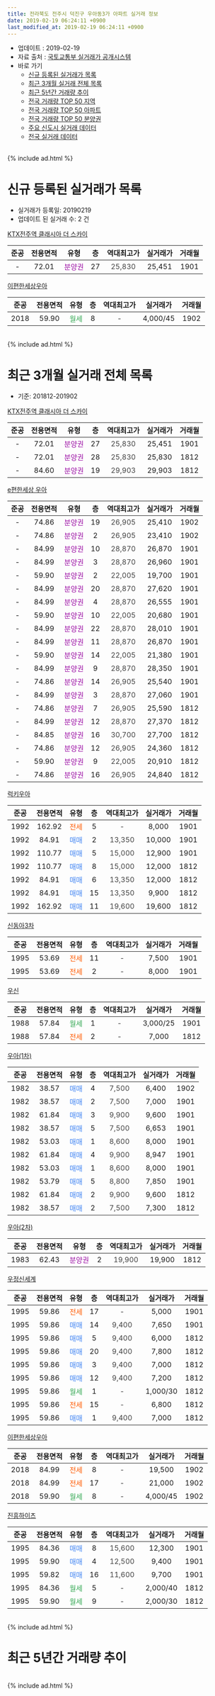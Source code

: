 ```yaml
---
title: 전라북도 전주시 덕진구 우아동3가 아파트 실거래 정보
date: 2019-02-19 06:24:11 +0900
last_modified_at: 2019-02-19 06:24:11 +0900
---
```


* 업데이트 : 2019-02-19
* 자료 출처 : [국토교통부 실거래가 공개시스템](http://rt.molit.go.kr)
* 바로 가기
    * [신규 등록된 실거래가 목록](#신규-등록된-실거래가-목록)
    * [최근 3개월 실거래 전체 목록](#최근-3개월-실거래-전체-목록)
    * [최근 5년간 거래량 추이](#최근-5년간-거래량-추이)
    * [전국 거래량 TOP 50 지역](https://ayogom.github.io/apt-trade-info/최근-3개월-전국에서-가장-거래가-많이-발생한-지역)
    * [전국 거래량 TOP 50 아파트](https://ayogom.github.io/apt-trade-info/최근-3개월-전국에서-가장-거래가-많이-발생한-아파트)
    * [전국 거래량 TOP 50 분양권](https://ayogom.github.io/apt-trade-info/최근-3개월-전국에서-가장-거래가-많이-발생한-분양권)
    * [주요 신도시 실거래 데이터](https://ayogom.github.io/apt-trade-info/주요-신도시)
    * [전국 실거래 데이터](https://ayogom.github.io/apt-trade-info/전국)
<br>
{% include ad.html %}
<br>

# 신규 등록된 실거래가 목록
* 실거래가 등록일: 20190219
* 업데이트 된 실거래 수: 2 건


[KTX전주역 클래시아 더 스카이](https://search.naver.com/search.naver?query=%EC%A0%84%EB%9D%BC%EB%B6%81%EB%8F%84+%EC%A0%84%EC%A3%BC%EC%8B%9C+%EB%8D%95%EC%A7%84%EA%B5%AC+%EC%9A%B0%EC%95%84%EB%8F%993%EA%B0%80+KTX%EC%A0%84%EC%A3%BC%EC%97%AD+%ED%81%B4%EB%9E%98%EC%8B%9C%EC%95%84+%EB%8D%94+%EC%8A%A4%EC%B9%B4%EC%9D%B4)

|준공|전용면적|유형|층|역대최고가|실거래가|거래월|
|:---:|:---:|:---:|:---:|:---:|:---:|:---:|
|-|72.01|<span style="color:#9C11A5">분양권</span>|27|<span style="color:#444444">25,830</span>|25,451|1901|

[이편한세상우아](https://search.naver.com/search.naver?query=%EC%A0%84%EB%9D%BC%EB%B6%81%EB%8F%84+%EC%A0%84%EC%A3%BC%EC%8B%9C+%EB%8D%95%EC%A7%84%EA%B5%AC+%EC%9A%B0%EC%95%84%EB%8F%993%EA%B0%80+%EC%9D%B4%ED%8E%B8%ED%95%9C%EC%84%B8%EC%83%81%EC%9A%B0%EC%95%84)

|준공|전용면적|유형|층|역대최고가|실거래가|거래월|
|:---:|:---:|:---:|:---:|:---:|:---:|:---:|
|2018|59.90|<span style="color:#34a853">월세</span>|8|<span style="color:#444444">-</span>|4,000/45|1902|


<br>
{% include ad.html %}
<br>

# 최근 3개월 실거래 전체 목록
* 기준: 201812-201902


[KTX전주역 클래시아 더 스카이](https://search.naver.com/search.naver?query=%EC%A0%84%EB%9D%BC%EB%B6%81%EB%8F%84+%EC%A0%84%EC%A3%BC%EC%8B%9C+%EB%8D%95%EC%A7%84%EA%B5%AC+%EC%9A%B0%EC%95%84%EB%8F%993%EA%B0%80+KTX%EC%A0%84%EC%A3%BC%EC%97%AD+%ED%81%B4%EB%9E%98%EC%8B%9C%EC%95%84+%EB%8D%94+%EC%8A%A4%EC%B9%B4%EC%9D%B4)

|준공|전용면적|유형|층|역대최고가|실거래가|거래월|
|:---:|:---:|:---:|:---:|:---:|:---:|:---:|
|-|72.01|<span style="color:#9C11A5">분양권</span>|27|<span style="color:#444444">25,830</span>|25,451|1901|
|-|72.01|<span style="color:#9C11A5">분양권</span>|28|<span style="color:#444444">25,830</span>|25,830|1812|
|-|84.60|<span style="color:#9C11A5">분양권</span>|19|<span style="color:#444444">29,903</span>|29,903|1812|

[e편한세상 우아](https://search.naver.com/search.naver?query=%EC%A0%84%EB%9D%BC%EB%B6%81%EB%8F%84+%EC%A0%84%EC%A3%BC%EC%8B%9C+%EB%8D%95%EC%A7%84%EA%B5%AC+%EC%9A%B0%EC%95%84%EB%8F%993%EA%B0%80+e%ED%8E%B8%ED%95%9C%EC%84%B8%EC%83%81+%EC%9A%B0%EC%95%84)

|준공|전용면적|유형|층|역대최고가|실거래가|거래월|
|:---:|:---:|:---:|:---:|:---:|:---:|:---:|
|-|74.86|<span style="color:#9C11A5">분양권</span>|19|<span style="color:#444444">26,905</span>|25,410|1902|
|-|74.86|<span style="color:#9C11A5">분양권</span>|2|<span style="color:#444444">26,905</span>|23,410|1902|
|-|84.99|<span style="color:#9C11A5">분양권</span>|10|<span style="color:#444444">28,870</span>|26,870|1901|
|-|84.99|<span style="color:#9C11A5">분양권</span>|3|<span style="color:#444444">28,870</span>|26,960|1901|
|-|59.90|<span style="color:#9C11A5">분양권</span>|2|<span style="color:#444444">22,005</span>|19,700|1901|
|-|84.99|<span style="color:#9C11A5">분양권</span>|20|<span style="color:#444444">28,870</span>|27,620|1901|
|-|84.99|<span style="color:#9C11A5">분양권</span>|4|<span style="color:#444444">28,870</span>|26,555|1901|
|-|59.90|<span style="color:#9C11A5">분양권</span>|10|<span style="color:#444444">22,005</span>|20,680|1901|
|-|84.99|<span style="color:#9C11A5">분양권</span>|22|<span style="color:#444444">28,870</span>|28,010|1901|
|-|84.99|<span style="color:#9C11A5">분양권</span>|11|<span style="color:#444444">28,870</span>|26,870|1901|
|-|59.90|<span style="color:#9C11A5">분양권</span>|14|<span style="color:#444444">22,005</span>|21,380|1901|
|-|84.99|<span style="color:#9C11A5">분양권</span>|9|<span style="color:#444444">28,870</span>|28,350|1901|
|-|74.86|<span style="color:#9C11A5">분양권</span>|14|<span style="color:#444444">26,905</span>|25,540|1901|
|-|84.99|<span style="color:#9C11A5">분양권</span>|3|<span style="color:#444444">28,870</span>|27,060|1901|
|-|74.86|<span style="color:#9C11A5">분양권</span>|7|<span style="color:#444444">26,905</span>|25,590|1812|
|-|84.99|<span style="color:#9C11A5">분양권</span>|12|<span style="color:#444444">28,870</span>|27,370|1812|
|-|84.85|<span style="color:#9C11A5">분양권</span>|16|<span style="color:#444444">30,700</span>|27,700|1812|
|-|74.86|<span style="color:#9C11A5">분양권</span>|12|<span style="color:#444444">26,905</span>|24,360|1812|
|-|59.90|<span style="color:#9C11A5">분양권</span>|9|<span style="color:#444444">22,005</span>|20,910|1812|
|-|74.86|<span style="color:#9C11A5">분양권</span>|16|<span style="color:#444444">26,905</span>|24,840|1812|

[럭키우아](https://search.naver.com/search.naver?query=%EC%A0%84%EB%9D%BC%EB%B6%81%EB%8F%84+%EC%A0%84%EC%A3%BC%EC%8B%9C+%EB%8D%95%EC%A7%84%EA%B5%AC+%EC%9A%B0%EC%95%84%EB%8F%993%EA%B0%80+%EB%9F%AD%ED%82%A4%EC%9A%B0%EC%95%84)

|준공|전용면적|유형|층|역대최고가|실거래가|거래월|
|:---:|:---:|:---:|:---:|:---:|:---:|:---:|
|1992|162.92|<span style="color:#ff5a00">전세</span>|5|<span style="color:#444444">-</span>|8,000|1901|
|1992|84.91|<span style="color:#4285f3">매매</span>|2|<span style="color:#444444">13,350</span>|10,000|1901|
|1992|110.77|<span style="color:#4285f3">매매</span>|5|<span style="color:#444444">15,000</span>|12,900|1901|
|1992|110.77|<span style="color:#4285f3">매매</span>|8|<span style="color:#444444">15,000</span>|12,000|1812|
|1992|84.91|<span style="color:#4285f3">매매</span>|6|<span style="color:#444444">13,350</span>|12,000|1812|
|1992|84.91|<span style="color:#4285f3">매매</span>|15|<span style="color:#444444">13,350</span>|9,900|1812|
|1992|162.92|<span style="color:#4285f3">매매</span>|11|<span style="color:#444444">19,600</span>|19,600|1812|

[신동아3차](https://search.naver.com/search.naver?query=%EC%A0%84%EB%9D%BC%EB%B6%81%EB%8F%84+%EC%A0%84%EC%A3%BC%EC%8B%9C+%EB%8D%95%EC%A7%84%EA%B5%AC+%EC%9A%B0%EC%95%84%EB%8F%993%EA%B0%80+%EC%8B%A0%EB%8F%99%EC%95%843%EC%B0%A8)

|준공|전용면적|유형|층|역대최고가|실거래가|거래월|
|:---:|:---:|:---:|:---:|:---:|:---:|:---:|
|1995|53.69|<span style="color:#ff5a00">전세</span>|11|<span style="color:#444444">-</span>|7,500|1901|
|1995|53.69|<span style="color:#ff5a00">전세</span>|2|<span style="color:#444444">-</span>|8,000|1901|

[우신](https://search.naver.com/search.naver?query=%EC%A0%84%EB%9D%BC%EB%B6%81%EB%8F%84+%EC%A0%84%EC%A3%BC%EC%8B%9C+%EB%8D%95%EC%A7%84%EA%B5%AC+%EC%9A%B0%EC%95%84%EB%8F%993%EA%B0%80+%EC%9A%B0%EC%8B%A0)

|준공|전용면적|유형|층|역대최고가|실거래가|거래월|
|:---:|:---:|:---:|:---:|:---:|:---:|:---:|
|1988|57.84|<span style="color:#34a853">월세</span>|1|<span style="color:#444444">-</span>|3,000/25|1901|
|1988|57.84|<span style="color:#ff5a00">전세</span>|2|<span style="color:#444444">-</span>|7,000|1812|

[우아(1차)](https://search.naver.com/search.naver?query=%EC%A0%84%EB%9D%BC%EB%B6%81%EB%8F%84+%EC%A0%84%EC%A3%BC%EC%8B%9C+%EB%8D%95%EC%A7%84%EA%B5%AC+%EC%9A%B0%EC%95%84%EB%8F%993%EA%B0%80+%EC%9A%B0%EC%95%84%281%EC%B0%A8%29)

|준공|전용면적|유형|층|역대최고가|실거래가|거래월|
|:---:|:---:|:---:|:---:|:---:|:---:|:---:|
|1982|38.57|<span style="color:#4285f3">매매</span>|4|<span style="color:#444444">7,500</span>|6,400|1902|
|1982|38.57|<span style="color:#4285f3">매매</span>|2|<span style="color:#444444">7,500</span>|7,000|1901|
|1982|61.84|<span style="color:#4285f3">매매</span>|3|<span style="color:#444444">9,900</span>|9,600|1901|
|1982|38.57|<span style="color:#4285f3">매매</span>|5|<span style="color:#444444">7,500</span>|6,653|1901|
|1982|53.03|<span style="color:#4285f3">매매</span>|1|<span style="color:#444444">8,600</span>|8,000|1901|
|1982|61.84|<span style="color:#4285f3">매매</span>|4|<span style="color:#444444">9,900</span>|8,947|1901|
|1982|53.03|<span style="color:#4285f3">매매</span>|1|<span style="color:#444444">8,600</span>|8,000|1901|
|1982|53.79|<span style="color:#4285f3">매매</span>|5|<span style="color:#444444">8,800</span>|7,850|1901|
|1982|61.84|<span style="color:#4285f3">매매</span>|2|<span style="color:#444444">9,900</span>|9,600|1812|
|1982|38.57|<span style="color:#4285f3">매매</span>|2|<span style="color:#444444">7,500</span>|7,300|1812|


<script async src="//pagead2.googlesyndication.com/pagead/js/adsbygoogle.js"></script>
<!-- 기본 -->
<ins class="adsbygoogle"
     style="display:block"
     data-ad-client="ca-pub-2446590836940007"
     data-ad-slot="1659523306"
     data-ad-format="auto"
     data-full-width-responsive="true"></ins>
<script>
(adsbygoogle = window.adsbygoogle || []).push({});
</script>


[우아(2차)](https://search.naver.com/search.naver?query=%EC%A0%84%EB%9D%BC%EB%B6%81%EB%8F%84+%EC%A0%84%EC%A3%BC%EC%8B%9C+%EB%8D%95%EC%A7%84%EA%B5%AC+%EC%9A%B0%EC%95%84%EB%8F%993%EA%B0%80+%EC%9A%B0%EC%95%84%282%EC%B0%A8%29)

|준공|전용면적|유형|층|역대최고가|실거래가|거래월|
|:---:|:---:|:---:|:---:|:---:|:---:|:---:|
|1983|62.43|<span style="color:#9C11A5">분양권</span>|2|<span style="color:#444444">19,900</span>|19,900|1812|

[우정신세계](https://search.naver.com/search.naver?query=%EC%A0%84%EB%9D%BC%EB%B6%81%EB%8F%84+%EC%A0%84%EC%A3%BC%EC%8B%9C+%EB%8D%95%EC%A7%84%EA%B5%AC+%EC%9A%B0%EC%95%84%EB%8F%993%EA%B0%80+%EC%9A%B0%EC%A0%95%EC%8B%A0%EC%84%B8%EA%B3%84)

|준공|전용면적|유형|층|역대최고가|실거래가|거래월|
|:---:|:---:|:---:|:---:|:---:|:---:|:---:|
|1995|59.86|<span style="color:#ff5a00">전세</span>|17|<span style="color:#444444">-</span>|5,000|1901|
|1995|59.86|<span style="color:#4285f3">매매</span>|14|<span style="color:#444444">9,400</span>|7,650|1901|
|1995|59.86|<span style="color:#4285f3">매매</span>|5|<span style="color:#444444">9,400</span>|6,000|1812|
|1995|59.86|<span style="color:#4285f3">매매</span>|20|<span style="color:#444444">9,400</span>|7,800|1812|
|1995|59.86|<span style="color:#4285f3">매매</span>|3|<span style="color:#444444">9,400</span>|7,000|1812|
|1995|59.86|<span style="color:#4285f3">매매</span>|12|<span style="color:#444444">9,400</span>|7,200|1812|
|1995|59.86|<span style="color:#34a853">월세</span>|1|<span style="color:#444444">-</span>|1,000/30|1812|
|1995|59.86|<span style="color:#ff5a00">전세</span>|15|<span style="color:#444444">-</span>|6,800|1812|
|1995|59.86|<span style="color:#4285f3">매매</span>|1|<span style="color:#444444">9,400</span>|7,000|1812|

[이편한세상우아](https://search.naver.com/search.naver?query=%EC%A0%84%EB%9D%BC%EB%B6%81%EB%8F%84+%EC%A0%84%EC%A3%BC%EC%8B%9C+%EB%8D%95%EC%A7%84%EA%B5%AC+%EC%9A%B0%EC%95%84%EB%8F%993%EA%B0%80+%EC%9D%B4%ED%8E%B8%ED%95%9C%EC%84%B8%EC%83%81%EC%9A%B0%EC%95%84)

|준공|전용면적|유형|층|역대최고가|실거래가|거래월|
|:---:|:---:|:---:|:---:|:---:|:---:|:---:|
|2018|84.99|<span style="color:#ff5a00">전세</span>|8|<span style="color:#444444">-</span>|19,500|1902|
|2018|84.99|<span style="color:#ff5a00">전세</span>|17|<span style="color:#444444">-</span>|21,000|1902|
|2018|59.90|<span style="color:#34a853">월세</span>|8|<span style="color:#444444">-</span>|4,000/45|1902|

[진흥하이츠](https://search.naver.com/search.naver?query=%EC%A0%84%EB%9D%BC%EB%B6%81%EB%8F%84+%EC%A0%84%EC%A3%BC%EC%8B%9C+%EB%8D%95%EC%A7%84%EA%B5%AC+%EC%9A%B0%EC%95%84%EB%8F%993%EA%B0%80+%EC%A7%84%ED%9D%A5%ED%95%98%EC%9D%B4%EC%B8%A0)

|준공|전용면적|유형|층|역대최고가|실거래가|거래월|
|:---:|:---:|:---:|:---:|:---:|:---:|:---:|
|1995|84.36|<span style="color:#4285f3">매매</span>|8|<span style="color:#444444">15,600</span>|12,300|1901|
|1995|59.90|<span style="color:#4285f3">매매</span>|4|<span style="color:#444444">12,500</span>|9,400|1901|
|1995|59.82|<span style="color:#4285f3">매매</span>|16|<span style="color:#444444">11,600</span>|9,700|1901|
|1995|84.36|<span style="color:#34a853">월세</span>|5|<span style="color:#444444">-</span>|2,000/40|1812|
|1995|59.90|<span style="color:#34a853">월세</span>|9|<span style="color:#444444">-</span>|2,000/30|1812|


<br>
{% include ad.html %}
<br>

# 최근 5년간 거래량 추이


<div style="width:100%;">
    <canvas id="deal_progress" height="200"></canvas>
</div>

<script>
new Chart(document.getElementById("deal_progress"), {
    type: 'line',
    data: {
        labels: ['201402','201403','201404','201405','201406','201407','201408','201409','201410','201411','201412','201501','201502','201503','201504','201505','201506','201507','201508','201509','201510','201511','201512','201601','201602','201603','201604','201605','201606','201607','201608','201609','201610','201611','201612','201701','201702','201703','201704','201705','201706','201707','201708','201709','201710','201711','201712','201801','201802','201803','201804','201805','201806','201807','201808','201809','201810','201811','201812','201901','201902'],
        datasets: [{
            label: '매매',
            pointRadius: 1,
            data: [17, 30, 13, 30, 33, 26, 22, 30, 34, 24, 17, 19, 28, 30, 38, 30, 31, 36, 28, 38, 32, 22, 9, 16, 18, 22, 27, 25, 15, 24, 29, 14, 27, 10, 11, 11, 28, 33, 16, 22, 17, 16, 17, 18, 17, 10, 11, 30, 25, 24, 25, 22, 34, 21, 26, 14, 19, 25, 20, 26, 3],
            borderColor: "rgba(255, 201, 14, 1)",
            backgroundColor: "rgba(255, 201, 14, 0.5)",
            fill: false,
            lineTension: 0
        },{
            label: '전월세',
            pointRadius: 1,
            data: [18, 20, 14, 11, 13, 11, 14, 12, 12, 4, 5, 5, 6, 18, 20, 11, 9, 8, 7, 5, 11, 6, 2, 6, 9, 10, 7, 6, 12, 4, 3, 1, 8, 5, 2, 7, 6, 3, 11, 4, 12, 4, 4, 6, 4, 6, 6, 5, 4, 10, 4, 8, 8, 6, 5, 4, 6, 1, 5, 5, 3],
            borderColor: "rgba(0, 141, 185, 1)",
            backgroundColor: "rgba(0, 141, 185, 0.5)",
            fill: false,
            lineTension: 0
        }
        ]
    },
    options: {
        responsive: true,
        title: {
            display: false
        },
        tooltips: {
            mode: 'index',
            intersect: false
        },
        hover: {
            mode: 'nearest',
            intersect: true
        },
        scales: {
            xAxes: [{
                display: true,
                scaleLabel: {
                    display: true,
                    labelString: '년/월'
                }
            }],
            yAxes: [{
                display: true,
                ticks: {
                    suggestedMin: 0,
                },
                scaleLabel: {
                    display: true,
                    labelString: '실거래 수'
                }
            }]
        }
    }
});

</script>


<br>
{% include ad.html %}
<br>

